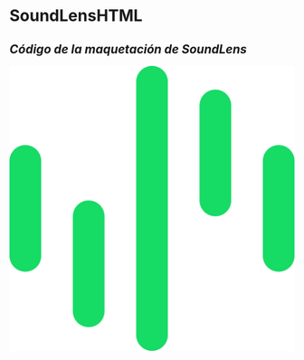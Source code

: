 # SoundLensHTML
## _Código de la maquetación de SoundLens_

![](https://github.com/AndresRodriguezT/SoundLensHTML/blob/5a73d7bc912500a9f1aa14d6be50e0e0c5343bec/images/logo.png) 
